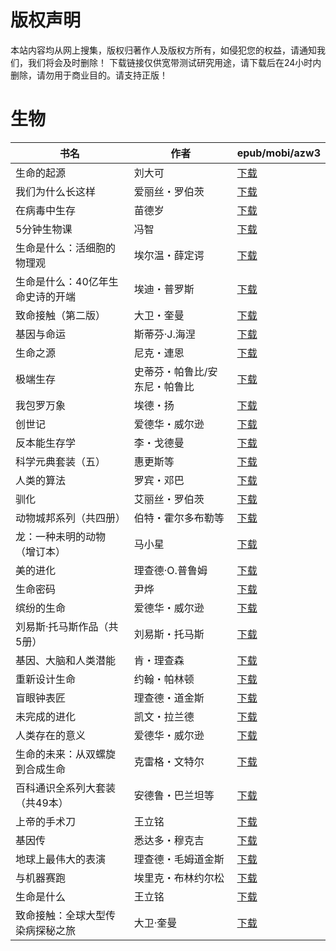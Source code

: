 # 版权声明

本站内容均从网上搜集，版权归著作人及版权方所有，如侵犯您的权益，请通知我们，我们将会及时删除！ 下载链接仅供宽带测试研究用途，请下载后在24小时内删除，请勿用于商业目的。请支持正版！

# 生物

| 书名 | 作者 | epub/mobi/azw3 |
| --- | --- | --- |
| 生命的起源 | 刘大可 | [下载](https://url89.ctfile.com/f/31084289-1375497466-2034fd?p=8866) |
| 我们为什么长这样 | 爱丽丝・罗伯茨 | [下载](https://url89.ctfile.com/f/31084289-1375498861-27862a?p=8866) |
| 在病毒中生存 | 苗德岁 | [下载](https://url89.ctfile.com/f/31084289-1375500622-0a9910?p=8866) |
| 5分钟生物课 | 冯智 | [下载](https://url89.ctfile.com/f/31084289-1375511134-5ad126?p=8866) |
| 生命是什么：活细胞的物理观 | 埃尔温・薛定谔 | [下载](https://url89.ctfile.com/f/31084289-1357003762-6a6963?p=8866) |
| 生命是什么：40亿年生命史诗的开端 | 埃迪・普罗斯 | [下载](https://url89.ctfile.com/f/31084289-1357003546-7d4c71?p=8866) |
| 致命接触（第二版） | 大卫・奎曼 | [下载](https://url89.ctfile.com/f/31084289-1356995455-e3dd7a?p=8866) |
| 基因与命运 | 斯蒂芬·J.海涅 | [下载](https://url89.ctfile.com/f/31084289-1356985726-a126a7?p=8866) |
| 生命之源 | 尼克・連恩 | [下载](https://url89.ctfile.com/f/31084289-1356985378-57f1a6?p=8866) |
| 极端生存 | 史蒂芬・帕鲁比/安东尼・帕鲁比 | [下载](https://url89.ctfile.com/f/31084289-1357045501-c5f1f7?p=8866) |
| 我包罗万象 | 埃德・扬 | [下载](https://url89.ctfile.com/f/31084289-1357043266-561836?p=8866) |
| 创世记 | 爱德华・威尔逊 | [下载](https://url89.ctfile.com/f/31084289-1357038829-745a6a?p=8866) |
| 反本能生存学 | 李・戈德曼 | [下载](https://url89.ctfile.com/f/31084289-1357038757-646e30?p=8866) |
| 科学元典套装（五） | 惠更斯等 | [下载](https://url89.ctfile.com/f/31084289-1357035748-b4937c?p=8866) |
| 人类的算法 | 罗宾・邓巴 | [下载](https://url89.ctfile.com/f/31084289-1357033690-f7e5dd?p=8866) |
| 驯化 | 艾丽丝・罗伯茨 | [下载](https://url89.ctfile.com/f/31084289-1357031020-9dc347?p=8866) |
| 动物城邦系列（共四册） | 伯特・霍尔多布勒等 | [下载](https://url89.ctfile.com/f/31084289-1357030435-d80ab8?p=8866) |
| 龙：一种未明的动物（增订本） | 马小星 | [下载](https://url89.ctfile.com/f/31084289-1357028452-c59106?p=8866) |
| 美的进化 | 理查德·O.普鲁姆 | [下载](https://url89.ctfile.com/f/31084289-1357027783-fd1f03?p=8866) |
| 生命密码 | 尹烨 | [下载](https://url89.ctfile.com/f/31084289-1357025089-016748?p=8866) |
| 缤纷的生命 | 爱德华・威尔逊 | [下载](https://url89.ctfile.com/f/31084289-1357024873-81e121?p=8866) |
| 刘易斯·托马斯作品（共5册） | 刘易斯・托马斯 | [下载](https://url89.ctfile.com/f/31084289-1357024816-c54ec4?p=8866) |
| 基因、大脑和人类潜能 | 肯・理查森 | [下载](https://url89.ctfile.com/f/31084289-1357024378-df4a92?p=8866) |
| 重新设计生命 | 约翰・帕林顿 | [下载](https://url89.ctfile.com/f/31084289-1357023517-a7a1c5?p=8866) |
| 盲眼钟表匠 | 理查德・道金斯 | [下载](https://url89.ctfile.com/f/31084289-1357023208-874cd3?p=8866) |
| 未完成的进化 | 凯文・拉兰德 | [下载](https://url89.ctfile.com/f/31084289-1357023028-0a6723?p=8866) |
| 人类存在的意义 | 爱德华・威尔逊 | [下载](https://url89.ctfile.com/f/31084289-1357021663-2150bf?p=8866) |
| 生命的未来：从双螺旋到合成生命 | 克雷格・文特尔 | [下载](https://url89.ctfile.com/f/31084289-1357020724-9f0385?p=8866) |
| 百科通识全系列大套装（共49本） | 安德鲁・巴兰坦等 | [下载](https://url89.ctfile.com/f/31084289-1357020376-81a38d?p=8866) |
| 上帝的手术刀 | 王立铭 | [下载](https://url89.ctfile.com/f/31084289-1357018852-dc5d45?p=8866) |
| 基因传 | 悉达多・穆克吉 | [下载](https://url89.ctfile.com/f/31084289-1357016893-23588d?p=8866) |
| 地球上最伟大的表演 | 理查德・毛姆道金斯 | [下载](https://url89.ctfile.com/f/31084289-1357014634-2565d2?p=8866) |
| 与机器赛跑 | 埃里克・布林约尔松 | [下载](https://url89.ctfile.com/f/31084289-1357012012-9217f7?p=8866) |
| 生命是什么 | 王立铭 | [下载](https://url89.ctfile.com/f/31084289-1357009738-c0bfb9?p=8866) |
| 致命接触：全球大型传染病探秘之旅 | 大卫·奎曼  | [下载](https://url89.ctfile.com/f/31084289-1357007101-3f4fe7?p=8866) |

